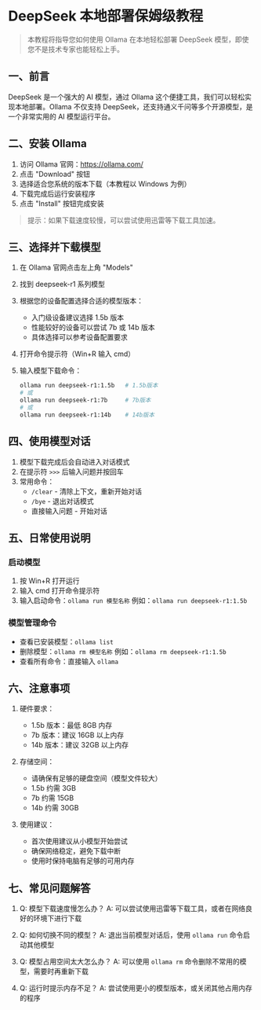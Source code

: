 # DeepSeek 本地部署保姆级教程

> 本教程将指导您如何使用 Ollama 在本地轻松部署 DeepSeek 模型，即使您不是技术专家也能轻松上手。

## 一、前言

DeepSeek 是一个强大的 AI 模型，通过 Ollama 这个便捷工具，我们可以轻松实现本地部署。Ollama 不仅支持 DeepSeek，还支持通义千问等多个开源模型，是一个非常实用的 AI 模型运行平台。

## 二、安装 Ollama

1. 访问 Ollama 官网：https://ollama.com/
2. 点击 "Download" 按钮
3. 选择适合您系统的版本下载（本教程以 Windows 为例）
4. 下载完成后运行安装程序
5. 点击 "Install" 按钮完成安装

> 提示：如果下载速度较慢，可以尝试使用迅雷等下载工具加速。




## 三、选择并下载模型

1. 在 Ollama 官网点击左上角 "Models"
2. 找到 deepseek-r1 系列模型
3. 根据您的设备配置选择合适的模型版本：
   - 入门级设备建议选择 1.5b 版本
   - 性能较好的设备可以尝试 7b 或 14b 版本
   - 具体选择可以参考设备配置要求

4. 打开命令提示符（Win+R 输入 cmd）
5. 输入模型下载命令：
   ```bash
   ollama run deepseek-r1:1.5b   # 1.5b版本
   # 或
   ollama run deepseek-r1:7b     # 7b版本
   # 或
   ollama run deepseek-r1:14b    # 14b版本
   ```

## 四、使用模型对话

1. 模型下载完成后会自动进入对话模式
2. 在提示符 `>>>` 后输入问题并按回车
3. 常用命令：
   - `/clear` - 清除上下文，重新开始对话
   - `/bye` - 退出对话模式
   - 直接输入问题 - 开始对话

## 五、日常使用说明

### 启动模型
1. 按 Win+R 打开运行
2. 输入 cmd 打开命令提示符
3. 输入启动命令：`ollama run 模型名称`
   例如：`ollama run deepseek-r1:1.5b`

### 模型管理命令
- 查看已安装模型：`ollama list`
- 删除模型：`ollama rm 模型名称`
  例如：`ollama rm deepseek-r1:1.5b`
- 查看所有命令：直接输入 `ollama`

## 六、注意事项

1. 硬件要求：
   - 1.5b 版本：最低 8GB 内存
   - 7b 版本：建议 16GB 以上内存
   - 14b 版本：建议 32GB 以上内存

2. 存储空间：
   - 请确保有足够的硬盘空间（模型文件较大）
   - 1.5b 约需 3GB
   - 7b 约需 15GB
   - 14b 约需 30GB

3. 使用建议：
   - 首次使用建议从小模型开始尝试
   - 确保网络稳定，避免下载中断
   - 使用时保持电脑有足够的可用内存

## 七、常见问题解答

1. Q: 模型下载速度慢怎么办？
   A: 可以尝试使用迅雷等下载工具，或者在网络良好的环境下进行下载

2. Q: 如何切换不同的模型？
   A: 退出当前模型对话后，使用 `ollama run` 命令启动其他模型

3. Q: 模型占用空间太大怎么办？
   A: 可以使用 `ollama rm` 命令删除不常用的模型，需要时再重新下载

4. Q: 运行时提示内存不足？
   A: 尝试使用更小的模型版本，或关闭其他占用内存的程序